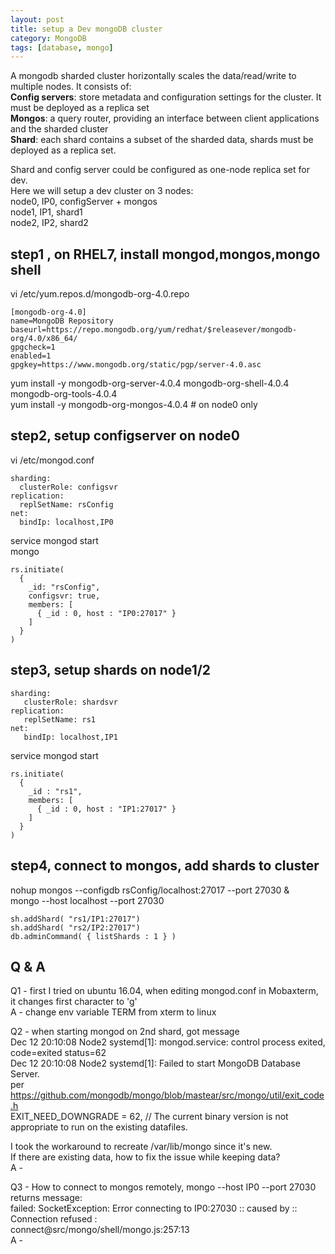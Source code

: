 ```yaml
---
layout: post
title: setup a Dev mongoDB cluster 
category: MongoDB 
tags: [database, mongo]
---
```


A mongodb sharded cluster horizontally scales the data/read/write to multiple nodes. It consists of:    
**Config servers**: store metadata and configuration settings for the cluster. It must be deployed as a replica set   
**Mongos**: a query router, providing an interface between client applications and the sharded cluster    
**Shard**: each shard contains a subset of the sharded data, shards must be deployed as a replica set.    
  
Shard and config server could be configured as one-node replica set for dev.    
Here we will setup a dev cluster on 3 nodes:    
node0, IP0, configServer + mongos    
node1, IP1, shard1    
node2, IP2, shard2    

## step1 , on RHEL7, install mongod,mongos,mongo shell
vi /etc/yum.repos.d/mongodb-org-4.0.repo  
```
[mongodb-org-4.0]  
name=MongoDB Repository  
baseurl=https://repo.mongodb.org/yum/redhat/$releasever/mongodb-org/4.0/x86_64/  
gpgcheck=1  
enabled=1  
gpgkey=https://www.mongodb.org/static/pgp/server-4.0.asc  
```
yum install -y mongodb-org-server-4.0.4 mongodb-org-shell-4.0.4 mongodb-org-tools-4.0.4  
yum install -y mongodb-org-mongos-4.0.4 # on node0 only   

  
## step2, setup configserver on node0  
vi /etc/mongod.conf  
```
sharding:  
  clusterRole: configsvr   
replication:  
  replSetName: rsConfig  
net:  
  bindIp: localhost,IP0  
```  
service mongod start    
mongo  
```
rs.initiate(  
  {  
    _id: "rsConfig",  
    configsvr: true,  
    members: [  
      { _id : 0, host : "IP0:27017" }  
    ]  
  }  
)  
```  
## step3, setup shards on node1/2  
```
sharding:  
   clusterRole: shardsvr  
replication:  
   replSetName: rs1  
net:  
   bindIp: localhost,IP1  
```  
service mongod start   
```
rs.initiate(  
  {  
    _id : "rs1",  
    members: [  
      { _id : 0, host : "IP1:27017" }  
    ]  
  }  
)  
```  
## step4, connect to mongos, add shards to cluster  
nohup mongos --configdb rsConfig/localhost:27017 --port 27030 &   
mongo --host localhost --port 27030  
```
sh.addShard( "rs1/IP1:27017")  
sh.addShard( "rs2/IP2:27017")  
db.adminCommand( { listShards : 1 } )  
```  
## Q & A   
Q1 - first I tried on ubuntu 16.04, when editing mongod.conf in Mobaxterm, it changes first character to 'g'  
A - change env variable TERM from xterm to linux   
  
Q2 - when starting mongod on 2nd shard, got message  
Dec 12 20:10:08 Node2 systemd[1]: mongod.service: control process exited, code=exited status=62  
Dec 12 20:10:08 Node2 systemd[1]: Failed to start MongoDB Database Server.  
per https://github.com/mongodb/mongo/blob/mastear/src/mongo/util/exit_code.h  
EXIT_NEED_DOWNGRADE = 62, // The current binary version is not appropriate to run on the existing datafiles.  
  
I took the workaround to recreate /var/lib/mongo since it's new.   
If there are existing data, how to fix the issue while keeping data?   
A -   
  
Q3 - How to connect to mongos remotely, mongo --host IP0 --port 27030 returns message:   
     failed: SocketException: Error connecting to IP0:27030 :: caused by :: Connection refused :  
connect@src/mongo/shell/mongo.js:257:13  
A -   
